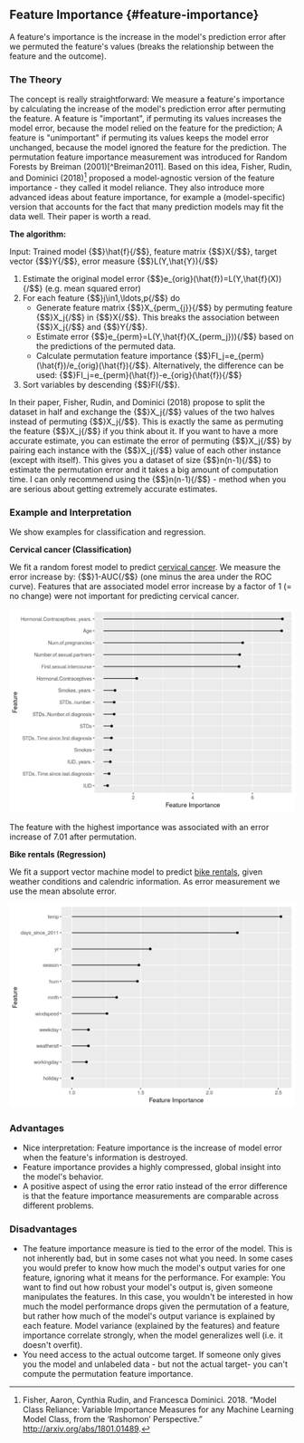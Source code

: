 


## Feature Importance {#feature-importance}
A feature's importance is the increase in the model's prediction error after we permuted the feature's values (breaks the relationship between the feature and the outcome). 

### The Theory
The concept is really straightforward: 
We measure a feature's importance by calculating the increase of the model's prediction error after permuting the feature.
A feature is "important", if permuting its values increases the model error, because the model relied on the feature for the prediction;
A feature is "unimportant" if permuting its values keeps the model error unchanged, because the model ignored the feature for the prediction.
The permutation feature importance measurement was introduced for Random Forests by Breiman (2001)[^Breiman2011].
Based on this idea, Fisher, Rudin, and Dominici (2018)[^Fisher2018] proposed a model-agnostic version of the feature importance - they called it model reliance. 
They also introduce more advanced ideas about feature importance, for example a (model-specific) version that accounts for the fact that many prediction models may fit the data well. 
Their paper is worth a read. 

**The algorithm:**

Input: Trained model {$$}\hat{f}{/$$}, feature matrix {$$}X{/$$}, target vector {$$}Y{/$$}, error measure {$$}L(Y,\hat{Y}){/$$}

1. Estimate the original model error {$$}e_{orig}(\hat{f})=L(Y,\hat{f}(X)){/$$}  (e.g. mean squared error)
2. For each feature {$$}j\in1,\ldots,p{/$$} do
    - Generate feature matrix {$$}X_{perm_{j}}{/$$} by permuting feature {$$}X_j{/$$} in {$$}X{/$$}. This breaks the association between {$$}X_j{/$$} and {$$}Y{/$$}.
    - Estimate error {$$}e_{perm}=L(Y,\hat{f}(X_{perm_j})){/$$} based on the predictions of the permuted data.
    - Calculate permutation feature importance {$$}FI_j=e_{perm}(\hat{f})/e_{orig}(\hat{f}){/$$}. Alternatively, the difference can be used: {$$}FI_j=e_{perm}(\hat{f})-e_{orig}(\hat{f}){/$$}
3. Sort variables by descending {$$}FI{/$$}.

In their paper, Fisher, Rudin, and Dominici (2018) propose to split the dataset in half and exchange the {$$}X_j{/$$} values of the two halves instead of permuting {$$}X_j{/$$}. 
This is exactly the same as permuting the feature {$$}X_j{/$$} if you think about it. 
If you want to have a more accurate estimate, you can estimate the error of permuting {$$}X_j{/$$} by pairing each instance with the {$$}X_j{/$$} value of each other instance (except with itself). 
This gives you a dataset of size {$$}n(n-1){/$$} to estimate the permutation error and it takes a big amount of computation time. 
I can only recommend using the {$$}n(n-1){/$$} - method when you are serious about getting extremely accurate estimates.

### Example and Interpretation

We show examples for classification and regression. 

**Cervical cancer (Classification)**

We fit a random forest model to predict [cervical cancer](#cervical).
We measure the error increase by: {$$}1-AUC{/$$} (one minus the area under the ROC curve).
Features that are associated model error increase by a factor of 1 (= no change) were not important for predicting cervical cancer.

![The importance for each of the features in predicting cervical cancer with a random forest. The importance is the factor by which the error is increased compared to the original model error.](images/importance-cervical-1.png)


The feature with the highest importance was  associated with an error increase of 7.01 after permutation.

**Bike rentals (Regression)**

We fit a support vector machine model to predict [bike rentals](#bike-data), given weather conditions and calendric information.
As error measurement we use the mean absolute error.

![The importance for each of the features in predicting bike rentals with a support vector machine.](images/importance-bike-1.png)




### Advantages
- Nice interpretation: Feature importance is the increase of model error when the feature's information is destroyed.
- Feature importance provides a highly compressed, global insight into the model's behavior. 
- A positive aspect of using the error ratio instead of the error difference is that the feature importance measurements are comparable across different problems. 

### Disadvantages
- The feature importance measure is tied to the error of the model.
This is not inherently bad, but in some cases not what you need.
In some cases you would prefer to know how much the model's output varies for one feature, ignoring what it means for the performance.
For example: You want to find out how robust your model's output is, given someone manipulates the features. 
In this case, you wouldn't be interested in how much the model performance drops given the permutation of a feature, but rather how much of the model's output variance is explained by each feature. 
Model variance (explained by the features) and feature importance correlate strongly, when the model generalizes well (i.e. it doesn't overfit).
- You need access to the actual outcome target. 
If someone only gives you the model and unlabeled data - but not the actual target-  you can't compute the permutation feature importance. 


[^Breiman2001]: Breiman, Leo. 2001. “Random Forests.” Machine Learning 45 (1). Springer: 5–32.

[^Fisher2018]: Fisher, Aaron, Cynthia Rudin, and Francesca Dominici. 2018. “Model Class Reliance: Variable Importance Measures for any Machine Learning Model Class, from the ‘Rashomon’ Perspective.” http://arxiv.org/abs/1801.01489.


